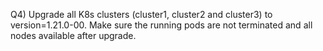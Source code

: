 Q4) Upgrade all K8s clusters (cluster1, cluster2 and cluster3) to version=1.21.0-00. Make sure the running pods are not 
    terminated and all nodes available after upgrade.

